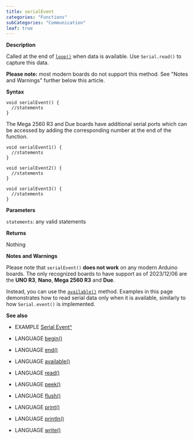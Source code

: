 ```yaml
---
title: serialEvent
categories: "Functions"
subCategories: "Communication"
leaf: true
---
```


**Description**

Called at the end of [`loop()`](../../../../structure/sketch/loop) when
data is available. Use `Serial.read()` to capture this data.

**Please note:** most modern boards do not support this method. See
"Notes and Warnings" further below this article.

**Syntax**

    void serialEvent() {
      //statements
    }

The Mega 2560 R3 and Due boards have additional serial ports which can
be accessed by adding the corresponding number at the end of the
function.

    void serialEvent1() {
      //statements
    }

    void serialEvent2() {
      //statements
    }

    void serialEvent3() {
      //statements
    }

**Parameters**

`statements`: any valid statements

**Returns**

Nothing

**Notes and Warnings**

Please note that `serialEvent()` **does not work** on any modern Arduino
boards. The only recognized boards to have support as of 2023/12/06 are
the **UNO R3**, **Nano**, **Mega 2560 R3** and **Due**.

Instead, you can use the [`available()`](../available) method. Examples
in this page demonstrates how to read serial data only when it is
available, similarly to how `Serial.event()` is implemented.

**See also**

-   EXAMPLE [Serial Event^](http://arduino.cc/en/Tutorial/SerialEvent)

-   LANGUAGE [begin()](../begin)

-   LANGUAGE [end()](../end)

-   LANGUAGE [available()](../available)

-   LANGUAGE [read()](../read)

-   LANGUAGE [peek()](../peek)

-   LANGUAGE [flush()](../flush)

-   LANGUAGE [print()](../print)

-   LANGUAGE [println()](../println)

-   LANGUAGE [write()](../write)

